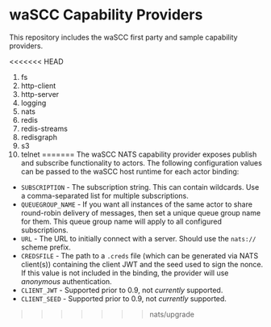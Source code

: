# waSCC Capability Providers

This repository includes the waSCC first party and sample capability providers.

<<<<<<< HEAD
1. fs
1. http-client
1. http-server
1. logging
1. nats
1. redis
1. redis-streams
1. redisgraph
1. s3
1. telnet
=======
The waSCC NATS capability provider exposes publish and subscribe functionality to actors. The following configuration values can be passed to the waSCC host runtime for each actor binding:

* `SUBSCRIPTION` - The subscription string. This can contain wildcards. Use a comma-separated list for multiple subscriptions.
* `QUEUEGROUP_NAME` - If you want all instances of the same actor to share round-robin delivery of messages, then set a unique queue group name for them. This queue group name will apply to all configured subscriptions.
* `URL` - The URL to initially connect with a server. Should use the `nats://` scheme prefix.
* `CREDSFILE` - The path to a `.creds` file (which can be generated via NATS client(s)) containing the client JWT and the seed used to sign the nonce. If this value is not included in the binding, the provider will use _anonymous_ authentication.
* `CLIENT_JWT` - Supported prior to 0.9, not _currently_ supported.
* `CLIENT_SEED` - Supported prior to 0.9, not _currently_ supported.
>>>>>>> nats/upgrade
